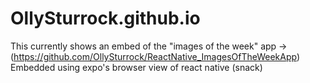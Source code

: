 # OllySturrock.github.io
This currently shows an embed of the "images of the week" app -> (https://github.com/OllySturrock/ReactNative_ImagesOfTheWeekApp)  
Embedded using expo's browser view of react native (snack)
